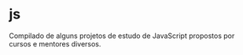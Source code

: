 # js
 Compilado de alguns projetos de estudo de JavaScript propostos por cursos e mentores diversos.
